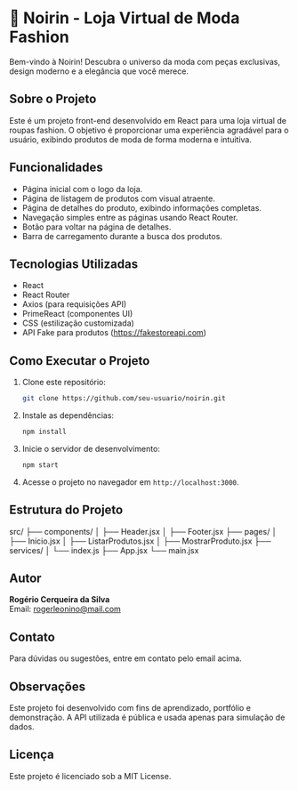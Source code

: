 
# 🖤 Noirin - Loja Virtual de Moda Fashion

Bem-vindo à Noirin! Descubra o universo da moda com peças exclusivas, design moderno e a elegância que você merece.

## Sobre o Projeto

Este é um projeto front-end desenvolvido em React para uma loja virtual de roupas fashion. O objetivo é proporcionar uma experiência agradável para o usuário, exibindo produtos de moda de forma moderna e intuitiva.

## Funcionalidades

- Página inicial com o logo da loja.
- Página de listagem de produtos com visual atraente.
- Página de detalhes do produto, exibindo informações completas.
- Navegação simples entre as páginas usando React Router.
- Botão para voltar na página de detalhes.
- Barra de carregamento durante a busca dos produtos.

## Tecnologias Utilizadas

- React
- React Router
- Axios (para requisições API)
- PrimeReact (componentes UI)
- CSS (estilização customizada)
- API Fake para produtos (https://fakestoreapi.com)

## Como Executar o Projeto

1. Clone este repositório:
   ```bash
   git clone https://github.com/seu-usuario/noirin.git
   ```

2. Instale as dependências:
   ```bash
   npm install
   ```

3. Inicie o servidor de desenvolvimento:
   ```bash
   npm start
   ```

4. Acesse o projeto no navegador em `http://localhost:3000`.

## Estrutura do Projeto

src/
├── components/
│ ├── Header.jsx 
│ ├── Footer.jsx 
├── pages/
│ ├── Inicio.jsx
│ ├── ListarProdutos.jsx
│ ├── MostrarProduto.jsx 
├── services/
│ └── index.js 
├── App.jsx 
└── main.jsx

## Autor

**Rogério Cerqueira da Silva**  
Email: rogerleonino@mail.com

## Contato

Para dúvidas ou sugestões, entre em contato pelo email acima.

## Observações
Este projeto foi desenvolvido com fins de aprendizado, portfólio e demonstração.
A API utilizada é pública e usada apenas para simulação de dados.

## Licença

Este projeto é licenciado sob a MIT License.
